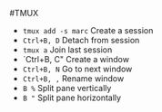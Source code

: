 #TMUX

* `tmux add -s marc` Create a session
* `Ctrl+B, D` Detach from session
* `tmux a` Join last session
* `Ctrl+B, C" Create a window
* `Ctrl+B, N` Go to next window
* `Ctrl+B, ,` Rename window
* `B %` Split pane vertically
* `B "` Split pane horizontally
